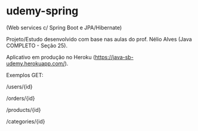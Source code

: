 # udemy-spring
(Web services c/ Spring Boot e JPA/Hibernate)

Projeto/Estudo desenvolvido com base nas aulas do prof. Nélio Alves (Java COMPLETO - Seção 25).

Aplicativo em produção no Heroku (https://java-sb-udemy.herokuapp.com/).

Exemplos GET:

/users/{id}

/orders/{id}

/products/{id}

/categories/{id}
